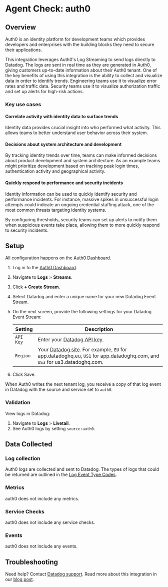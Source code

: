 # Agent Check: auth0

## Overview

Auth0 is an identity platform for development teams which provides developers and enterprises with the building blocks they need to secure their applications.


This integration leverages Auth0's Log Streaming to send logs directly to Datadog. The logs are sent in real time as they are generated in Auth0, giving customers up-to-date information about their Auth0 tenant. One of the key benefits of using this integration is the ability to collect and visualize data in order to identify trends. Engineering teams use it to visualize error rates and traffic data. Security teams use it to visualize authorization traffic and set up alerts for high-risk actions.

### Key use cases

#### Correlate activity with identity data to surface trends

Identity data provides crucial insight into who performed what activity. This allows teams to better understand user behavior across their system.

#### Decisions about system architecture and development

By tracking identity trends over time, teams can make informed decisions about product development and system architecture. As an example teams might prioritize development based on tracking peak login times, authentication activity and geographical activity.

####  Quickly respond to performance and security incidents

Identity information can be used to quickly identify security and performance incidents. For instance, massive spikes in unsuccessful login attempts could indicate an ongoing credential stuffing attack, one of the most common threats targeting identity systems.

By configuring thresholds, security teams can set up alerts to notify them when suspicious events take place, allowing them to more quickly respond to security incidents.

## Setup

All configuration happens on the [Auth0 Dashboard][2]. 

1. Log in to the [Auth0 Dashboard][2].
2. Navigate to **Logs** > **Streams**.
3. Click **+ Create Stream**.
4. Select Datadog and enter a unique name for your new Datadog Event Stream.
5. On the next screen, provide the following settings for your Datadog Event Stream:


    | Setting     	   | Description                                                |
    | ---------------- | ---------------------------------------------------------- |
    | `API Key`        | Enter your [Datadog API key][4]. 							|
    | `Region` 		     | Your [Datadog site][7]. For example, `EU` for app.datadoghq.eu, `US1` for app.datadoghq.com, and `US3` for us3.datadoghq.com. |

	
6. Click Save.

When Auth0 writes the next tenant log, you receive a copy of that log event in Datadog with the source and service set to `auth0`.

### Validation

View logs in Datadog:

1. Navigate to **Logs** > **Livetail**.
2. See Auth0 logs by setting `source:auth0`.

## Data Collected

### Log collection

Auth0 logs are collected and sent to Datadog. The types of logs that could be returned are outlined in the [Log Event Type Codes][5].

### Metrics

auth0 does not include any metrics.

### Service Checks

auth0 does not include any service checks.

### Events

auth0 does not include any events.

## Troubleshooting

Need help? Contact [Datadog support][1].
Read more about this integration in our [blog post][6].

[1]: https://docs.datadoghq.com/help/
[2]: https://manage.auth0.com
[4]: /organization-settings/api-keys
[5]: https://auth0.com/docs/logs/references/log-event-type-codes
[6]: https://www.datadoghq.com/blog/monitor-auth0-with-datadog/
[7]: https://docs.datadoghq.com/getting_started/site/
